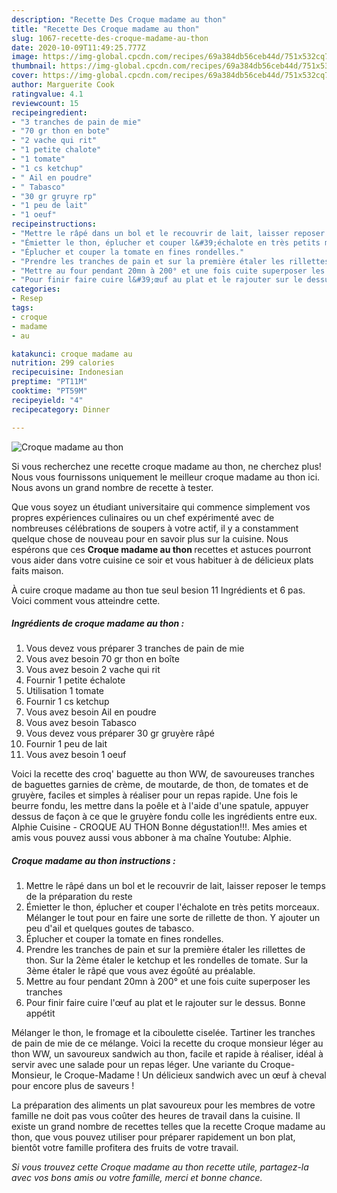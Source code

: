 ```yaml
---
description: "Recette Des Croque madame au thon"
title: "Recette Des Croque madame au thon"
slug: 1067-recette-des-croque-madame-au-thon
date: 2020-10-09T11:49:25.777Z
image: https://img-global.cpcdn.com/recipes/69a384db56ceb44d/751x532cq70/croque-madame-au-thon-photo-principale-de-la-recette.jpg
thumbnail: https://img-global.cpcdn.com/recipes/69a384db56ceb44d/751x532cq70/croque-madame-au-thon-photo-principale-de-la-recette.jpg
cover: https://img-global.cpcdn.com/recipes/69a384db56ceb44d/751x532cq70/croque-madame-au-thon-photo-principale-de-la-recette.jpg
author: Marguerite Cook
ratingvalue: 4.1
reviewcount: 15
recipeingredient:
- "3 tranches de pain de mie"
- "70 gr thon en bote"
- "2 vache qui rit"
- "1 petite chalote"
- "1 tomate"
- "1 cs ketchup"
- " Ail en poudre"
- " Tabasco"
- "30 gr gruyre rp"
- "1 peu de lait"
- "1 oeuf"
recipeinstructions:
- "Mettre le râpé dans un bol et le recouvrir de lait, laisser reposer le temps de la préparation du reste"
- "Émietter le thon, éplucher et couper l&#39;échalote en très petits morceaux. Mélanger le tout pour en faire une sorte de rillette de thon. Y ajouter un peu d&#39;ail et quelques goutes de tabasco."
- "Éplucher et couper la tomate en fines rondelles."
- "Prendre les tranches de pain et sur la première étaler les rillettes de thon. Sur la 2ème étaler le ketchup et les rondelles de tomate. Sur la 3ème étaler le râpé que vous avez égoûté au préalable."
- "Mettre au four pendant 20mn à 200° et une fois cuite superposer les tranches"
- "Pour finir faire cuire l&#39;œuf au plat et le rajouter sur le dessus. Bonne appétit"
categories:
- Resep
tags:
- croque
- madame
- au

katakunci: croque madame au 
nutrition: 299 calories
recipecuisine: Indonesian
preptime: "PT11M"
cooktime: "PT59M"
recipeyield: "4"
recipecategory: Dinner

---
```



![Croque madame au thon](https://img-global.cpcdn.com/recipes/69a384db56ceb44d/751x532cq70/croque-madame-au-thon-photo-principale-de-la-recette.jpg)

Si vous recherchez une recette croque madame au thon, ne cherchez plus! Nous vous fournissons uniquement le meilleur croque madame au thon ici. Nous avons un grand nombre de recette à tester.

Que vous soyez un étudiant universitaire qui commence simplement vos propres expériences culinaires ou un chef expérimenté avec de nombreuses célébrations de soupers à votre actif, il y a constamment quelque chose de nouveau pour en savoir plus sur la cuisine. Nous espérons que ces <strong> Croque madame au thon </strong> recettes et astuces pourront vous aider dans votre cuisine ce soir et vous habituer à de délicieux plats faits maison.

<!--inarticleads1-->

À cuire croque madame au thon tue seul besion 11 Ingrédients et 6 pas. Voici comment vous atteindre cette.

##### Ingrédients de croque madame au thon :

1. Vous devez vous préparer 3 tranches de pain de mie
1. Vous avez besoin 70 gr thon en boîte
1. Vous avez besoin 2 vache qui rit
1. Fournir 1 petite échalote
1. Utilisation 1 tomate
1. Fournir 1 cs ketchup
1. Vous avez besoin  Ail en poudre
1. Vous avez besoin  Tabasco
1. Vous devez vous préparer 30 gr gruyère râpé
1. Fournir 1 peu de lait
1. Vous avez besoin 1 oeuf


Voici la recette des croq&#39; baguette au thon WW, de savoureuses tranches de baguettes garnies de crème, de moutarde, de thon, de tomates et de gruyère, faciles et simples à réaliser pour un repas rapide. Une fois le beurre fondu, les mettre dans la poêle et à l&#39;aide d&#39;une spatule, appuyer dessus de façon à ce que le gruyère fondu colle les ingrédients entre eux. Alphie Cuisine - CROQUE AU THON Bonne dégustation!!!. Mes amies et amis vous pouvez aussi vous abboner à ma chaîne Youtube: Alphie. 

<!--inarticleads2-->

##### Croque madame au thon instructions :

1. Mettre le râpé dans un bol et le recouvrir de lait, laisser reposer le temps de la préparation du reste
1. Émietter le thon, éplucher et couper l&#39;échalote en très petits morceaux. Mélanger le tout pour en faire une sorte de rillette de thon. Y ajouter un peu d&#39;ail et quelques goutes de tabasco.
1. Éplucher et couper la tomate en fines rondelles.
1. Prendre les tranches de pain et sur la première étaler les rillettes de thon. Sur la 2ème étaler le ketchup et les rondelles de tomate. Sur la 3ème étaler le râpé que vous avez égoûté au préalable.
1. Mettre au four pendant 20mn à 200° et une fois cuite superposer les tranches
1. Pour finir faire cuire l&#39;œuf au plat et le rajouter sur le dessus. Bonne appétit


Mélanger le thon, le fromage et la ciboulette ciselée. Tartiner les tranches de pain de mie de ce mélange. Voici la recette du croque monsieur léger au thon WW, un savoureux sandwich au thon, facile et rapide à réaliser, idéal à servir avec une salade pour un repas léger. Une variante du Croque-Monsieur, le Croque-Madame ! Un délicieux sandwich avec un œuf à cheval pour encore plus de saveurs ! 

<!--inarticleads1-->

<p>
La préparation des aliments un plat savoureux pour les membres de votre famille ne doit pas vous coûter des heures de travail dans la cuisine. Il existe un grand nombre de recettes telles que la recette Croque madame au thon, que vous pouvez utiliser pour préparer rapidement un bon plat, bientôt votre famille profitera des fruits de votre travail.
</p>

<p>
<i>Si vous trouvez cette Croque madame au thon recette utile, partagez-la avec vos bons amis ou votre famille, merci et bonne chance.</i>
</p>
